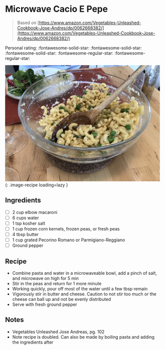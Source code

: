 <!-- Do not modify sections with "AUTO-*". They are updated by make.py -->

# Microwave Cacio E Pepe

> Based on [https://www.amazon.com/Vegetables-Unleashed-Cookbook-Jose-Andres/dp/0062668382/](https://www.amazon.com/Vegetables-Unleashed-Cookbook-Jose-Andres/dp/0062668382/)

<!-- rating=3; (User can specify rating on scale of 1-5) -->
<!-- AUTO-UserRating -->
Personal rating: :fontawesome-solid-star: :fontawesome-solid-star: :fontawesome-solid-star: :fontawesome-regular-star: :fontawesome-regular-star:
<!-- /AUTO-UserRating -->

<!-- name_image=microwave_cacio_e_pepe.jpeg; (User can specify image name if multiple exist) -->
<!-- AUTO-Image -->
![microwave_cacio_e_pepe.jpeg](./microwave_cacio_e_pepe.jpeg){: .image-recipe loading=lazy }
<!-- /AUTO-Image -->

## Ingredients

* [ ] 2 cup elbow macaroni
* [ ] 6 cups water
* [ ] 1 tsp kosher salt
* [ ] 1 cup frozen corn kernels, frozen peas, or fresh peas
* [ ] 4 tbsp butter
* [ ] 1 cup grated Pecorino Romano or Parmigiano-Reggiano
* [ ] Ground pepper

## Recipe

* Combine pasta and water in a microwaveable bowl, add a pinch of salt, and microwave on high for 5 min
* Stir in the peas and return for 1 more minute
* Working quickly, pour off most of the water until a few tbsp remain
* Vigorously stir in butter and cheese. Caution to not stir too much or the cheese can ball up and not be evenly distributed
* Serve with fresh ground pepper

## Notes

* Vegetables Unleashed Jose Andreas, pg. 102
* Note recipe is doubled. Can also be made by boiling pasta and adding the ingredients after
